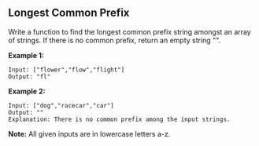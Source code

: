 ## Longest Common Prefix

Write a function to find the longest common prefix string amongst an array of strings.
If there is no common prefix, return an empty string "".

**Example 1:**
```
Input: ["flower","flow","flight"]
Output: "fl"
```

**Example 2:**
```
Input: ["dog","racecar","car"]
Output: ""
Explanation: There is no common prefix among the input strings.
```

**Note:**
All given inputs are in lowercase letters a-z.